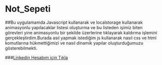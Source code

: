 # Not_Sepeti

##Bu uygulamamda Javascript kullanarak ve localstorage kullanarak animasyonlu yapılacaklar listesi oluşturma ve bu listeden işimiz biten görevleri yine animasyonlu bir şekilde üzerlerine tıklayarak kaldırma işlemini gerçekleştirdim.Burada asıl yapmak istediğim js kullanarak nasıl css ve html komutlarına hükmettiğimizi ve nasıl dinamik yapılar oluşturduğumuzu gösterebilmekti.


###[Linkedin Hesabım için Tıkla](https://www.linkedin.com/in/bilalkocoglu)


